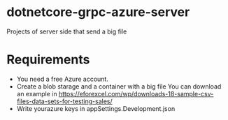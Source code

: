 # dotnetcore-grpc-azure-server
Projects of server side that send a big file

# Requirements
- You need a free Azure account. 
- Create a blob starage and a container with a big file
You can download an example in https://eforexcel.com/wp/downloads-18-sample-csv-files-data-sets-for-testing-sales/
- Write yourazure  keys in appSettings.Development.json

